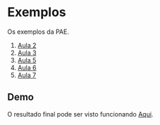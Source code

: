 # Exemplos

Os exemplos da PAE.

1. [Aula 2](https://github.com/dobbinx3/maua/tree/master/pae/desenvolvimento_de_sites_responsivos_modernos/exemplos/2018_1/aula_02)
2. [Aula 3](https://github.com/dobbinx3/maua/tree/master/pae/desenvolvimento_de_sites_responsivos_modernos/exemplos/2018_1/aula_03)
3. [Aula 5](https://github.com/dobbinx3/maua/tree/master/pae/desenvolvimento_de_sites_responsivos_modernos/exemplos/2018_1/aula_05)
4. [Aula 6](https://github.com/dobbinx3/maua/tree/master/pae/desenvolvimento_de_sites_responsivos_modernos/exemplos/2018_1/aula_06)
5. [Aula 7](https://github.com/dobbinx3/maua/tree/master/pae/desenvolvimento_de_sites_responsivos_modernos/exemplos/2018_1/aula_07)


## Demo

O resultado final pode ser visto funcionando [Aqui](http://www.dobbinx3.com/maua/pae/desenvolvimento_de_sites_responsivos_modernos/vitrine).